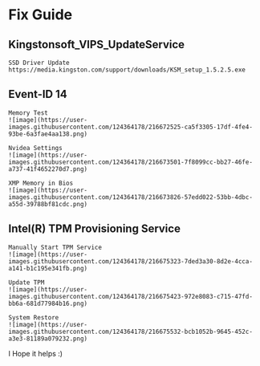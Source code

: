 # Fix Guide

##  Kingstonsoft_VIPS_UpdateService
    SSD Driver Update
    https://media.kingston.com/support/downloads/KSM_setup_1.5.2.5.exe
    
##  Event-ID 14
    Memory Test
    ![image](https://user-images.githubusercontent.com/124364178/216672525-ca5f3305-17df-4fe4-93be-6a3fae4aa138.png)

    Nvidea Settings
    ![image](https://user-images.githubusercontent.com/124364178/216673501-7f8099cc-bb27-46fe-a737-41f4652270d7.png)
    
    XMP Memory in Bios
    ![image](https://user-images.githubusercontent.com/124364178/216673826-57edd022-53bb-4dbc-a55d-39788bf81cdc.png)
    
##  Intel(R) TPM Provisioning Service
    Manually Start TPM Service
    ![image](https://user-images.githubusercontent.com/124364178/216675323-7ded3a30-8d2e-4cca-a141-b1c195e341fb.png)

    Update TPM
    ![image](https://user-images.githubusercontent.com/124364178/216675423-972e8083-c715-47fd-bb6a-681d77984b16.png)
    
    System Restore 
    ![image](https://user-images.githubusercontent.com/124364178/216675532-bcb1052b-9645-452c-a3e3-81189a079232.png)
    
    
I Hope it helps :)

    
